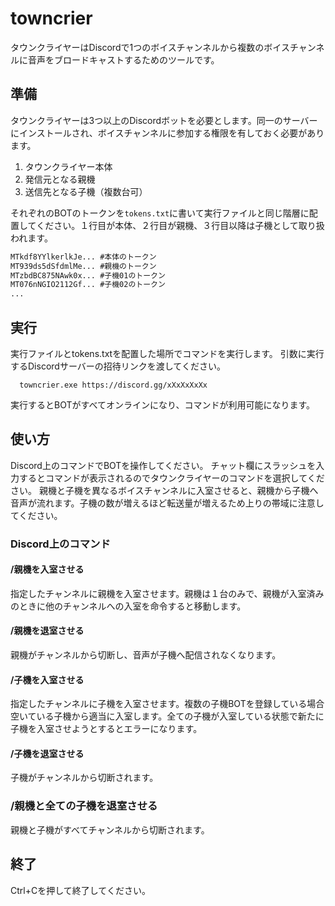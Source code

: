 # towncrier
タウンクライヤーはDiscordで1つのボイスチャンネルから複数のボイスチャンネルに音声をブロードキャストするためのツールです。

## 準備
タウンクライヤーは3つ以上のDiscordボットを必要とします。同一のサーバーにインストールされ、ボイスチャンネルに参加する権限を有しておく必要があります。
1. タウンクライヤー本体
2. 発信元となる親機
3. 送信先となる子機（複数台可）

それぞれのBOTのトークンを`tokens.txt`に書いて実行ファイルと同じ階層に配置してください。１行目が本体、２行目が親機、３行目以降は子機として取り扱われます。
```text:tokens.txt
MTkdf8YYlkerlkJe... #本体のトークン
MT939ds5dSfdmlMe... #親機のトークン
MTzbdBC875NAwk0x... #子機01のトークン
MT076nNGIO2112Gf... #子機02のトークン
...
```

## 実行
実行ファイルとtokens.txtを配置した場所でコマンドを実行します。
引数に実行するDiscordサーバーの招待リンクを渡してください。

```shell
  towncrier.exe https://discord.gg/xXxXxXxXx
```

実行するとBOTがすべてオンラインになり、コマンドが利用可能になります。

## 使い方
Discord上のコマンドでBOTを操作してください。
チャット欄にスラッシュを入力するとコマンドが表示されるのでタウンクライヤーのコマンドを選択してください。
親機と子機を異なるボイスチャンネルに入室させると、親機から子機へ音声が流れます。子機の数が増えるほど転送量が増えるため上りの帯域に注意してください。

### Discord上のコマンド
#### /親機を入室させる <channel>
指定したチャンネルに親機を入室させます。親機は１台のみで、親機が入室済みのときに他のチャンネルへの入室を命令すると移動します。

#### /親機を退室させる
親機がチャンネルから切断し、音声が子機へ配信されなくなります。

#### /子機を入室させる <channel>
指定したチャンネルに子機を入室させます。複数の子機BOTを登録している場合空いている子機から適当に入室します。全ての子機が入室している状態で新たに子機を入室させようとするとエラーになります。

#### /子機を退室させる <channel>
子機がチャンネルから切断されます。

### /親機と全ての子機を退室させる
親機と子機がすべてチャンネルから切断されます。


## 終了
Ctrl+Cを押して終了してください。